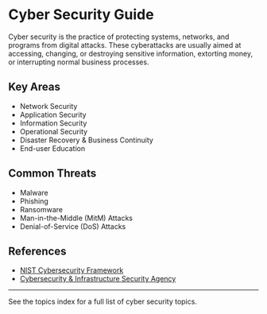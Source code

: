 # Cyber Security Guide

Cyber security is the practice of protecting systems, networks, and programs from digital attacks. These cyberattacks are usually aimed at accessing, changing, or destroying sensitive information, extorting money, or interrupting normal business processes.

## Key Areas
- Network Security
- Application Security
- Information Security
- Operational Security
- Disaster Recovery & Business Continuity
- End-user Education

## Common Threats
- Malware
- Phishing
- Ransomware
- Man-in-the-Middle (MitM) Attacks
- Denial-of-Service (DoS) Attacks

## References
- [NIST Cybersecurity Framework](https://www.nist.gov/cyberframework)
- [Cybersecurity & Infrastructure Security Agency](https://www.cisa.gov/)

---

See the topics index for a full list of cyber security topics.
